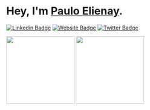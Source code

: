 # Hey, I'm [Paulo Elienay](https://pauloelienay.com).

[![Linkedin Badge](https://img.shields.io/badge/-LinkedIn-0e76a8?style=flat-square&logo=Linkedin&logoColor=white)](https://www.linkedin.com/in/paulo-elienay-247a19182/)
[![Website Badge](https://img.shields.io/badge/Website-3b5998?style=flat-square&logo=google-chrome&logoColor=white)](https://pauloelienay.com)
[![Twitter Badge](https://img.shields.io/badge/-Twitter-00acee?style=flat-square&logo=Twitter&logoColor=white)](https://twitter.com/paulo.elienay)

<p>
  <img height="180em" src="https://github-readme-stats.vercel.app/api?username=paulo-e&show_icons=true&hide_border=true&&count_private=true&include_all_commits=true&theme=tokyonight" />
  <img height="180em" src="https://github-readme-stats.vercel.app/api/top-langs/?username=paulo-e&exclude_repo=KNN-Image-Classification&show_icons=true&hide_border=true&layout=compact&langs_count=8&theme=tokyonight"/>
</p>
